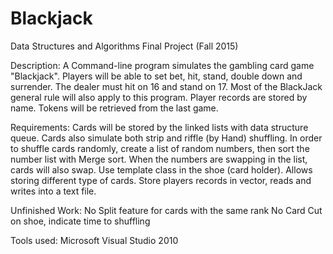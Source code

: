 # Blackjack
Data Structures and Algorithms Final Project (Fall 2015)

Description:
A Command-line program simulates the gambling card game "Blackjack".
Players will be able to set bet, hit, stand, double down and surrender. 
The dealer must hit on 16 and stand on 17.
Most of the BlackJack general rule will also apply to this program.
Player records are stored by name. Tokens will be retrieved from the last game.


Requirements:
Cards will be stored by the linked lists with data structure queue. 
Cards also simulate both strip and riffle (by Hand) shuffling. 
In order to shuffle cards randomly, create a list of random numbers, then sort the number list with Merge sort.
When the numbers are swapping in the list, cards will also swap.
Use template class in the shoe (card holder). Allows storing different type of cards. 
Store players records in vector, reads and writes into a text file.


Unfinished Work:
No Split feature for cards with the same rank
No Card Cut on shoe, indicate time to shuffling

Tools used:
Microsoft Visual Studio 2010
